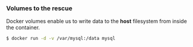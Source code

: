 ### Volumes to the rescue

Docker volumes enable us to write data to the **host** filesystem from inside the container.

```bash
$ docker run -d -v /var/mysql:/data mysql
```
